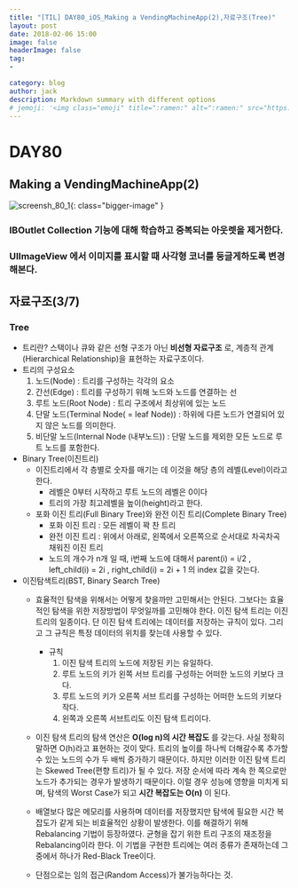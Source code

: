 ```yaml
---
title: "[TIL] DAY80_iOS_Making a VendingMachineApp(2),자료구조(Tree)"
layout: post
date: 2018-02-06 15:00
image: false
headerImage: false
tag:
-

category: blog
author: jack
description: Markdown summary with different options
# jemoji: '<img class="emoji" title=":ramen:" alt=":ramen:" src="https://assets.github.com/images/icons/emoji/unicode/1f35c.png" height="20" width="20" align="absmiddle">'
---
```


# DAY80
## Making a VendingMachineApp(2)
![screensh_80_1](https://github.com/somedd/somedd.github.io/blob/master/_posts/img/80_1.png?raw=true){: class="bigger-image" }

### IBOutlet Collection 기능에 대해 학습하고 중복되는 아웃렛을 제거한다.
### UIImageView 에서 이미지를 표시할 때 사각형 코너를 둥글게하도록 변경해본다.

## 자료구조(3/7)
### Tree
  - 트리란? 스택이나 큐와 같은 선형 구조가 아닌 **비선형 자료구조** 로, 계층적 관계(Hierarchical Relationship)을 표현하는 자료구조이다.
  - 트리의 구성요소
    1. 노드(Node) : 트리를 구성하는 각각의 요소
    2. 간선(Edge) : 트리를 구성하기 위해 노드와 노드를 연결하는 선
    3. 루트 노드(Root Node) : 트리 구조에서 최상위에 있는 노드
    4. 단말 노드(Terminal Node( = leaf Node)) : 하위에 다른 노드가 연결되어 있지 않은 노드를 의미한다.
    5. 비단말 노드(Internal Node (내부노드)) : 단말 노드를 제외한 모든 노드로 루트 노드를 포함한다.
  - Binary Tree(이진트리)
    - 이진트리에서 각 층별로 숫자를 매기는 데 이것을 해당 층의 레벨(Level)이라고 한다.
      - 레벨은 0부터 시작하고 루트 노드의 레벨은 0이다
      - 트리의 가장 최고레벨을 높이(height)라고 한다.
    - 포화 이진 트리(Full Binary Tree)와 완전 이진 트리(Complete Binary Tree)
      - 포화 이진 트리 : 모든 레벨이 꽉 찬 트리
      - 완전 이진 트리 : 위에서 아래로, 왼쪽에서 오른쪽으로 순서대로 차곡차곡 채워진 이진 트리
      - 노드의 개수가 n개 일 때, i번째 노드에 대해서 parent(i) = i/2 , left_child(i) = 2i , right_child(i) = 2i + 1 의 index 값을 갖는다.
  - 이진탐색트리(BST, Binary Search Tree)
    - 효율적인 탐색을 위해서는 어떻게 찾을까만 고민해서는 안된다. 그보다는 효율적인 탐색을 위한 저장방법이 무엇일까를 고민해야 한다. 이진 탐색 트리는 이진 트리의 일종이다. 단 이진 탐색 트리에는 데이터를 저장하는 규칙이 있다. 그리고 그 규칙은 특정 데이터의 위치를 찾는데 사용할 수 있다.
      - 규칙
        1. 이진 탐색 트리의 노드에 저장된 키는 유일하다.
        2. 루트 노드의 키가 왼쪽 서브 트리를 구성하는 어떠한 노드의 키보다 크다.
        3. 루트 노드의 키가 오른쪽 서브 트리를 구성하는 어떠한 노드의 키보다 작다.
        4. 왼쪽과 오른쪽 서브트리도 이진 탐색 트리이다.

    - 이진 탐색 트리의 탐색 연산은 **O(log n)의 시간 복잡도** 를 갖는다. 사실 정확히 말하면 O(h)라고 표현하는 것이 맞다. 트리의 높이를 하나씩 더해갈수록 추가할 수 있는 노드의 수가 두 배씩 증가하기 때문이다. 하지만 이러한 이진 탐색 트리는 Skewed Tree(편향 트리)가 될 수 있다. 저장 순서에 따라 계속 한 쪽으로만 노드가 추가되는 경우가 발생하기 때문이다. 이럴 경우 성능에 영향을 미치게 되며, 탐색의 Worst Case가 되고 **시간 복잡도는 O(n)** 이 된다.
    - 배열보다 많은 메모리를 사용하며 데이터를 저장했지만 탐색에 필요한 시간 복잡도가 같게 되는 비효율적인 상황이 발생한다. 이를 해결하기 위해 Rebalancing 기법이 등장하였다. 균형을 잡기 위한 트리 구조의 재조정을 Rebalancing이라 한다. 이 기법을 구현한 트리에는 여러 종류가 존재하는데 그 중에서 하나가 Red-Black Tree이다.
    - 단점으로는 임의 접근(Random Access)가 불가능하다는 것.
